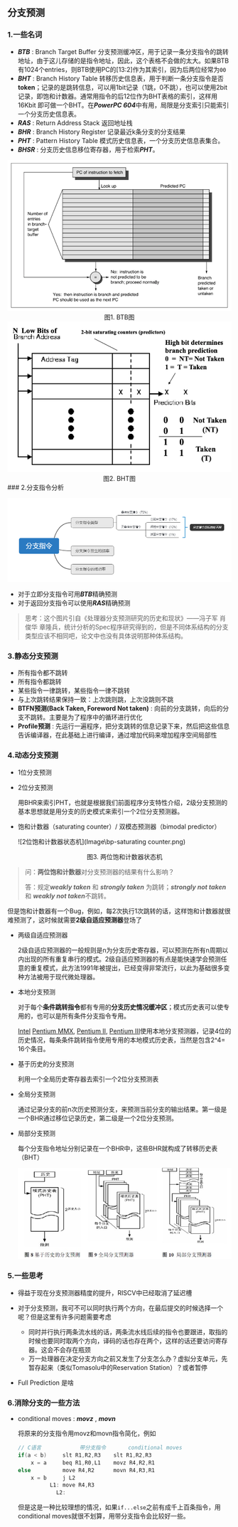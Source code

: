 ## 分支预测

### 1.一些名词

- ***BTB*** : Branch Target Buffer 分支预测缓冲区，用于记录一条分支指令的跳转地址，由于这儿存储的是指令地址，因此，这个表格不会做的太大。如果BTB有1024个entries，则BTB使用PC的[13:2]作为其索引，因为后两位经常为`00`
- ***BHT*** : Branch History Table 转移历史信息表，用于判断一条分支指令是否**token**；记录的是跳转信息，可以用1bit记录（1跳，0不跳），也可以使用2bit记录，即饱和计数器。通常用指令的后12位作为BHT表格的索引，这样用16Kbit 即可做一个BHT。在***PowerPC 604***中有用，局限是分支索引只能索引一个分支历史信息表。
- ***RAS*** : Return Address Stack 返回地址栈          
- ***BHR*** : Branch History Register  记录最近k条分支的分支结果
- ***PHT*** : Pattern History Table 模式历史信息表，一个分支历史信息表集合。
- ***BHSR*** :  分支历史信息移位寄存器，用于检索***PHT***。



<img src="image/BTB.png" alt="BTB" style="zoom: 67%;" />

<center>图1. BTB图</center>


<img src="image/BHT.png" alt="BHT" style="zoom:67%;" />

<center>图2. BHT图</center>
### 2.分支指令分析

![image-20200215222920086](image/指令分类.png)

- 对于立即分支指令可用***BTB***精确预测
- 对于返回分支指令可以使用***RAS***精确预测

> 思考：这个图片引自《处理器分支预测研究的历史和现状》——冯子军 肖俊华 章隆兵，统计分析的Spec程序研究得到的，但是不同体系结构的分支类型应该不相同吧，论文中也没有具体说明那种体系结构。



### 3.静态分支预测

- 所有指令都不跳转
- 所有指令都跳转
- 某些指令一律跳转，某些指令一律不跳转
- 与上次跳转结果保持一致：上次跳则跳，上次没跳则不跳
- **BTFN预测(Back Taken, Foreword Not taken)** : 向前的分支跳转，向后的分支不跳转。主要是为了程序中的循环进行优化
- **Profile预测** : 先运行一遍程序，把分支跳转的信息记录下来，然后把这些信息告诉编译器，在此基础上进行编译，通过增加代码来增加程序空间局部性



### 4.动态分支预测

- 1位分支预测

- 2位分支预测

   用BHR来索引PHT，也就是根据我们前面程序分支特性介绍，2级分支预测的基本思想就是用分支的历史模式来索引一个2位分支预测器。

- 饱和计数器（saturating counter）/ 双模态预测器（bimodal predictor）

   ![2位饱和计数器状态机](Image\bp-saturating counter.png)

   <center>图3. 两位饱和计数器状态机</center>
> 问：**两位饱和计数器**对分支预测器的结果有什么影响？
   >
   > 答：规定***weakly taken*** 和 ***strongly taken*** 为跳转；***strongly not taken*** 和 ***weakly not taken***不跳转。



但是饱和计数器有一个Bug，例如，每2次执行1次跳转的话，这样饱和计数器就很难预测了，这时候就需要**2级自适应预测器**登场了



- 两级自适应预测器

   2级自适应预测器的一般规则是n为分支历史寄存器，可以预测在所有n周期以内出现的所有重复串行的模式。2级自适应预测器的有点是能快速学会预测任意的重复模式，此方法1991年被提出，已经变得非常流行，以此为基础很多变种方法被用于现代微处理器。

   

- 本地分支预测

   对于每个**条件跳转指令**都有专用的**分支历史情况缓冲区**；模式历史表可以使专用的，也可以是所有条件分支指令专用。

   [Intel](http://zh.wikipedia.org/wiki/Intel) [Pentium MMX](http://zh.wikipedia.org/w/index.php?title=Pentium_MMX&action=edit&redlink=1), [Pentium II](http://zh.wikipedia.org/wiki/Pentium_II), [Pentium III](http://zh.wikipedia.org/wiki/Pentium_III)使用本地分支预测器，记录4位的历史情况，每条条件跳转指令使用专用的本地模式历史表，当然是包含2^4= 16个条目。

   

- 基于历史的分支预测

   利用一个全局历史寄存器去索引一个2位分支预测表

- 全局分支预测

   通过记录分支的前n次历史预测分支，来预测当前分支的输出结果。第一级是一个BHR通过移位记录历史，第二级是一个2位分支预测。

- 局部分支预测

   每个分支指令地址分别记录在一个BHR中，这些BHR就构成了转移历史表（BHT）

   ![历史全局预测](image\历史全局预测.jpg)



### 5.一些思考

- 得益于现在分支预测器精度的提升，RISCV中已经取消了延迟槽
- 对于分支预测，我可不可以同时执行两个方向，在最后提交的时候选择一个呢？但是这里有许多问题需要考虑
  - 同时并行执行两条流水线的话，两条流水线后续的指令也要跟进，取指的时候也要同时取两个方向，译码的话也存在两个，这样的话还要访问寄存器。这会不会存在瓶颈
  - 万一处理器在决定分支方向之前又发生了分支怎么办？虚拟分支单元，先暂存起来（类似Tomasolu中的Reservation Station）？或者暂停

- Full Prediction 是啥



### 6.消除分支的一些方法

- conditional moves : ***movz*** , ***movn***

  将原来的分支指令用movz和movn指令简化，例如

  ```C
  // C语言			带分支指令		conditional moves
  if(a < b)		slt	R1,R2,R3	slt R1,R2,R3
      x = a		beq R1,R0,L1	movz R4,R2,R1
  else 			move R4,R2		movn R4,R3,R1
      x = b		j L2
      		L1:	move R4,R3
              L2:
  ```

  但是这是一种比较理想的情况，如果`if...else`之前有成千上百条指令，用conditional moves就很不划算，用带分支指令会比较好一些。

